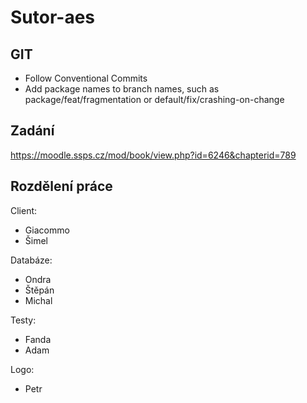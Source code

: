 # Sutor-aes

## GIT

- Follow Conventional Commits
- Add package names to branch names, such as package/feat/fragmentation or default/fix/crashing-on-change

## Zadání

https://moodle.ssps.cz/mod/book/view.php?id=6246&chapterid=789


## Rozdělení práce

Client:
- Giacommo
- Šimel

Databáze:
- Ondra
- Štěpán
- Michal

Testy:
- Fanda
- Adam

Logo:
- Petr

